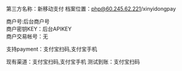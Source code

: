 第三方名称：新移动支付
档案位置：php@60.245.62.221/xinyidongpay
 
商户号:后台商户号  
商户密钥KEY：后台APIKEY  
商户交易帐号：无  
 
支持payment：支付宝扫码,支付宝手机
 
现有渠道：支付宝扫码,支付宝手机
测试到账：支付宝扫码
 